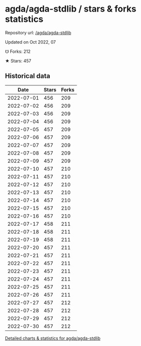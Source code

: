 # agda/agda-stdlib / stars & forks statistics

Repository url: [/agda/agda-stdlib](https://github.com/agda/agda-stdlib)

Updated on Oct 2022, 07

☋ Forks: 212

★ Stars: 457

## Historical data
| Date | Stars | Forks |
|------|-------|-------|
| 2022-07-01 | 456 | 209 | 
| 2022-07-02 | 456 | 209 | 
| 2022-07-03 | 456 | 209 | 
| 2022-07-04 | 456 | 209 | 
| 2022-07-05 | 457 | 209 | 
| 2022-07-06 | 457 | 209 | 
| 2022-07-07 | 457 | 209 | 
| 2022-07-08 | 457 | 209 | 
| 2022-07-09 | 457 | 209 | 
| 2022-07-10 | 457 | 210 | 
| 2022-07-11 | 457 | 210 | 
| 2022-07-12 | 457 | 210 | 
| 2022-07-13 | 457 | 210 | 
| 2022-07-14 | 457 | 210 | 
| 2022-07-15 | 457 | 210 | 
| 2022-07-16 | 457 | 210 | 
| 2022-07-17 | 458 | 211 | 
| 2022-07-18 | 458 | 211 | 
| 2022-07-19 | 458 | 211 | 
| 2022-07-20 | 457 | 211 | 
| 2022-07-21 | 457 | 211 | 
| 2022-07-22 | 457 | 211 | 
| 2022-07-23 | 457 | 211 | 
| 2022-07-24 | 457 | 211 | 
| 2022-07-25 | 457 | 211 | 
| 2022-07-26 | 457 | 211 | 
| 2022-07-27 | 457 | 212 | 
| 2022-07-28 | 457 | 212 | 
| 2022-07-29 | 457 | 212 | 
| 2022-07-30 | 457 | 212 | 


[Detailed charts & statistics for agda/agda-stdlib](https://reviewgithub.com/rep/agda/agda-stdlib)
